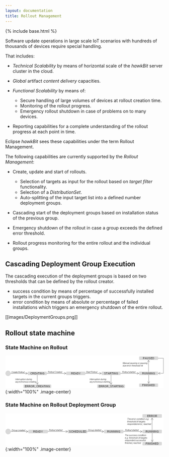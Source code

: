 ```yaml
---
layout: documentation
title: Rollout Management
---
```


{% include base.html %}

Software update operations in large scale IoT scenarios with hundreds of thousands of devices require special handling.

That includes:
- _Technical Scalability_ by means of horizontal scale of the _hawkBit_ server cluster in the cloud.
- _Global_ artifact _content delivery_ capacities.
- _Functional Scalability_ by means of:
  - Secure handling of large volumes of devices at rollout creation time.
  - Monitoring of the rollout progress.
  - Emergency rollout shutdown in case of problems on to many devices.

- Reporting capabilities for a complete understanding of the rollout progress at each point in time.

Eclipse _hawkBit_ sees these capabilities under the term Rollout Management.

The following capabilities are currently supported by the _Rollout Management_:
- Create, update and start of rollouts.
  - Selection of targets as input for the rollout based on _target filter_ functionality.
  - Selection of a _DistributionSet_.
  - Auto-splitting of the input target list into a defined number deployment groups.

- Cascading start of the deployment groups based on installation status of the previous group.
- Emergency shutdown of the rollout in case a group exceeds the defined error threshold.
- Rollout progress monitoring for the entire rollout and the individual groups.


## Cascading Deployment Group Execution
The cascading execution of the deployment groups is based on two thresholds that can be defined by the rollout creator.
- success condition by means of percentage of successfully installed targets in the current groups triggers.
- error condition by means of absolute or percentage of failed installations which triggers an emergency shutdown of the entire rollout.

[[images/DeploymentGroups.png]]

## Rollout state machine
### State Machine on Rollout
![](../images/rolloutstatediagram.png){:width="100%" .image-center}

### State Machine on Rollout Deployment Group
![](../images/rolloutgroupstatediagram.png){:width="100%" .image-center}

